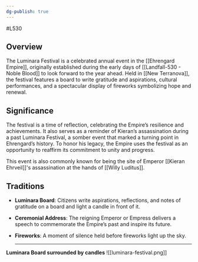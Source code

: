 ```yaml
---
dg-publish: true
---
```

#L530 
## Overview

The Luminara Festival is a celebrated annual event in the [[Ehrengard Empire]], originally established during the early days of [[Landfall-530 - Noble Blood]] to look forward to the year ahead. Held in [[New Terranova]], the festival features a board to write gratitude and aspirations, cultural performances, and a spectacular display of fireworks symbolizing hope and renewal.

## Significance

The festival is a time of reflection, celebrating the Empire’s resilience and achievements. It also serves as a reminder of Kieran’s assassination during a past Luminara Festival, a somber event that marked a turning point in Ehrengard’s history. To honor his legacy, the Empire uses the festival as an opportunity to reaffirm its commitment to unity and progress.

This event is also commonly known for being the site of Emperor [[Kieran Ehrveil]]'s assassination at the hands of [[Willy Luditus]].

## Traditions

- **Luminara Board**: Citizens write aspirations, reflections, and notes of gratitude on a board and light a candle in front of it.
- **Ceremonial Address**: The reigning Emperor or Empress delivers a speech to commemorate the Empire’s past and inspire its future.
- **Fireworks**: A moment of silence held before fireworks light up the sky.
  
  ---

**Luminara Board surrounded by candles**
![[luminara-festival.png]]